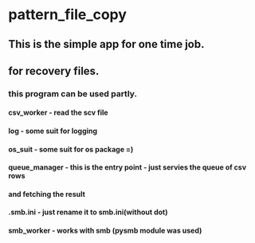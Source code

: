 # pattern_file_copy

## This is the simple app for one time job.
## for recovery files.

### this program can be used partly.
#### csv_worker  - read the scv file 
#### log - some suit for logging
#### os_suit - some suit for os package =)
#### queue_manager - this is the entry point - just servies the queue of csv rows
#### and fetching the result 
#### .smb.ini - just rename it to smb.ini(without dot)
#### smb_worker  - works with smb (pysmb module was used)
